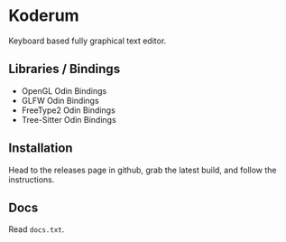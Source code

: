 # Koderum
Keyboard based fully graphical text editor.  
  
## Libraries / Bindings  
- OpenGL Odin Bindings  
- GLFW Odin Bindings  
- FreeType2 Odin Bindings  
- Tree-Sitter Odin Bindings  
  
  
## Installation  
Head to the releases page in github, grab the latest build, and follow the instructions.  
  
## Docs  
Read `docs.txt`.  